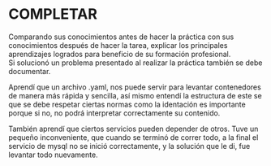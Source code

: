 # COMPLETAR  
Comparando sus conocimientos antes de hacer la práctica con sus conocimientos después de hacer la tarea, explicar los principales aprendizajes logrados para beneficio de su formación profesional.  
Si solucionó un problema presentado al realizar la práctica también se debe documentar.

Aprendí que un archivo .yaml, nos puede servir para levantar contenedores de manera más rápida y sencilla, así mismo entendí la estructura de este
se que se debe respetar ciertas normas como la identación es importante porque si no, no podrá interpretar correctamente su contenido.

También aprendí que ciertos servicios pueden depender de otros.
Tuve un pequeño inconveniente, que cuando se terminó de correr todo, a la final el servicio de mysql no se inició correctamente, y la solución que le di, fue levantar todo nuevamente.
